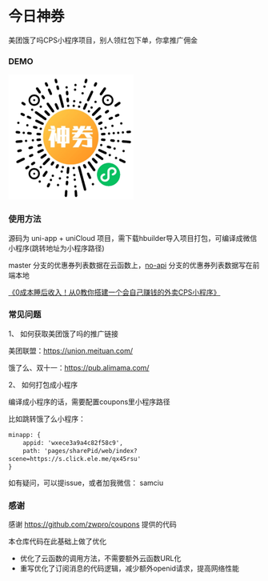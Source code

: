 
# 今日神券

美团饿了吗CPS小程序项目，别人领红包下单，你拿推广佣金

### DEMO

<img src="./examples/code.jpg" width="250" />


### 使用方法

源码为 uni-app + uniCloud 项目，需下载hbuilder导入项目打包，可编译成微信小程序(跳转地址为小程序路径)

master 分支的优惠券列表数据在云函数上，[no-api](https://github.com/Samciu/CouponToday/tree/no-api) 分支的优惠券列表数据写在前端本地

[《0成本睡后收入！从0教你搭建一个会自己赚钱的外卖CPS小程序》](https://mp.weixin.qq.com/s?__biz=MjM5MjUyNjA2Mg==&mid=2454816396&idx=1&sn=c8a649dec81b1172b6d1c721c37d6fb2&chksm=b101dd0d8676541b6a427f8823ffbbe2eade0f24cb4340c2314fd26e18ced8e1fe8ef33091f0&token=1963651323&lang=zh_CN#rd)


### 常见问题

1、 如何获取美团饿了吗的推广链接

美团联盟：https://union.meituan.com/

饿了么、双十一：https://pub.alimama.com/

2、 如何打包成小程序

编译成小程序的话，需要配置coupons里小程序路径

比如跳转饿了么小程序：

```
minapp: {
    appid: 'wxece3a9a4c82f58c9',
    path: 'pages/sharePid/web/index?scene=https://s.click.ele.me/qx45rsu'
}
```




如有疑问，可以提issue，或者加我微信： samciu


### 感谢

感谢 https://github.com/zwpro/coupons 提供的代码

本仓库代码在此基础上做了优化
- 优化了云函数的调用方法，不需要额外云函数URL化
- 重写优化了订阅消息的代码逻辑，减少额外openid请求，提高网络性能
